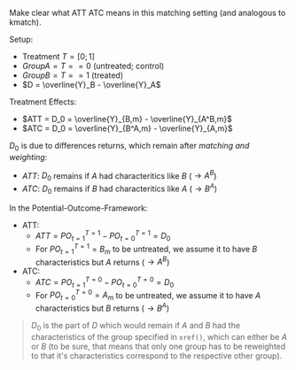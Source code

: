 Make clear what ATT ATC means in this matching setting (and analogous to kmatch).

Setup:

- Treatment $T = [0;1]$
- $Group A = T == 0$ (untreated; control)
- $Group B = T == 1$ (treated)
- $D = \overline{Y}_B - \overline{Y}_A$

Treatment Effects:

- $ATT = D_0 = \overline{Y}_{B,m} - \overline{Y}_{A^B,m}$
- $ATC = D_0 = \overline{Y}_{B^A,m} - \overline{Y}_{A,m}$

$D_0$ is due to differences returns, which remain after _matching and weighting_:

- $ATT$: $D_0$ remains if $A$ had characteritics like $B$ ($\rightarrow A^B$)
- $ATC$: $D_0$ remains if $B$ had characteritics like $A$ ($\rightarrow B^A$)

In the Potential-Outcome-Framework:

- ATT:
  - $ATT = PO_{t=1}^{T=1} - PO_{t=0}^{T=1} = D_0$
  - For $PO_{t=1}^{T=1} = B_m$ to be untreated, we assume it to have $B$ characteristics but $A$ returns ($\rightarrow A^B$)
- ATC:
  - $ATC = PO_{t=1}^{T=0} - PO_{t=0}^{T=0} = D_0$
  - For $PO_{t=0}^{T=0} = A_m$ to be untreated, we assume it to have $A$ characteristics but $B$ returns ($\rightarrow B^A$)


> $D_0$ is the part of $D$ which would remain if $A$ and $B$ had the characteristics of the group specified in `xref()`, which can either be $A$ or $B$ (to be sure, that means that only one group has to be reweighted to that it's characteristics correspond to the respective other group).